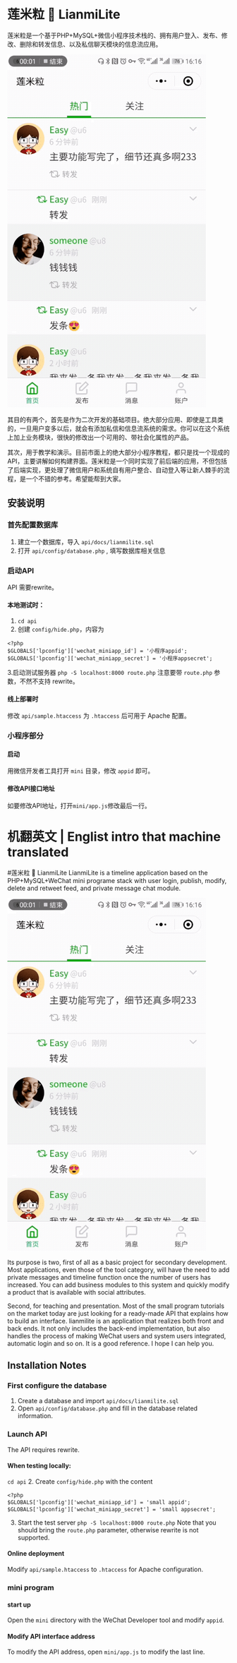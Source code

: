 # 莲米粒 🎈 LianmiLite
莲米粒是一个基于PHP+MySQL+微信小程序技术栈的、拥有用户登入、发布、修改、删除和转发信息、以及私信聊天模块的信息流应用。

![](./lianmilite.gif)

其目的有两个，首先是作为二次开发的基础项目。绝大部分应用、即使是工具类的，一旦用户变多以后，就会有添加私信和信息流系统的需求。你可以在这个系统上加上业务模块，很快的修改出一个可用的、带社会化属性的产品。

其次，用于教学和演示。目前市面上的绝大部分小程序教程，都只是找一个现成的API，主要讲解如何构建界面。莲米粒是一个同时实现了前后端的应用，不但包括了后端实现，更处理了微信用户和系统自有用户整合、自动登入等让新人棘手的流程，是一个不错的参考。希望能帮到大家。

## 安装说明

### 首先配置数据库
1. 建立一个数据库，导入 `api/docs/lianmilite.sql`
2. 打开 `api/config/database.php` , 填写数据库相关信息

### 启动API

API 需要rewrite。

#### 本地测试时：
1. `cd api`
2. 创建 `config/hide.php`，内容为
```
<?php
$GLOBALS['lpconfig']['wechat_miniapp_id'] = '小程序appid';
$GLOBALS['lpconfig']['wechat_miniapp_secret'] = '小程序appsecret';
```
3.启动测试服务器
```php -S localhost:8000 route.php```
注意要带 `route.php` 参数，不然不支持 rewrite。


#### 线上部署时
修改 `api/sample.htaccess` 为 `.htaccess` 后可用于 Apache 配置。

### 小程序部分

#### 启动
用微信开发者工具打开 `mini` 目录，修改 `appid` 即可。

#### 修改API接口地址
如要修改API地址，打开`mini/app.js`修改最后一行。


# 机翻英文 | Englist intro that machine translated

#莲米粒 🎈 LianmiLite
LianmiLite is a timeline application based on the PHP+MySQL+WeChat mini programe stack with user login, publish, modify, delete and retweet feed, and private message chat module.

![](./lianmilite.gif)

Its purpose is two, first of all as a basic project for secondary development. Most applications, even those of the tool category, will have the need to add private messages and timeline function once the number of users has increased. You can add business modules to this system and quickly modify a product that is available with social attributes.

Second, for teaching and presentation. Most of the small program tutorials on the market today are just looking for a ready-made API that explains how to build an interface. lianmilite is an application that realizes both front and back ends. It not only includes the back-end implementation, but also handles the process of making WeChat users and system users integrated, automatic login and so on. It is a good reference. I hope I can help you.

## Installation Notes

### First configure the database
1. Create a database and import `api/docs/lianmilite.sql`
2. Open `api/config/database.php` and fill in the database related information.

### Launch API

The API requires rewrite.

#### When testing locally:
`cd api`
2. Create `config/hide.php` with the content
```
<?php
$GLOBALS['lpconfig']['wechat_miniapp_id'] = 'small appid';
$GLOBALS['lpconfig']['wechat_miniapp_secret'] = 'small appsecret';
```
3. Start the test server
```php -S localhost:8000 route.php```
Note that you should bring the `route.php` parameter, otherwise rewrite is not supported.


#### Online deployment
Modify `api/sample.htaccess` to `.htaccess` for Apache configuration.

### mini program

#### start up
Open the `mini` directory with the WeChat Developer tool and modify `appid`.

#### Modify API interface address
To modify the API address, open `mini/app.js` to modify the last line.